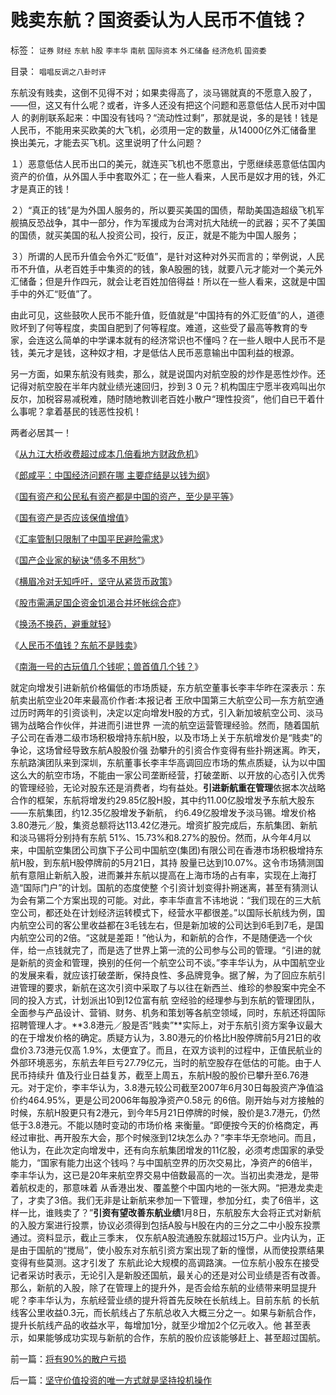 # 贱卖东航？国资委认为人民币不值钱？

标签： `证券` `财经` `东航` `h股` `李丰华` `南航` `国际资本` `外汇储备` `经济危机` `国资委` 

目录： `唱唱反调之八卦时评`

东航没有贱卖，这倒不见得不对；如果卖得高了，淡马锡就真的不愿意入股了，——但，这又有什么呢？或者，许多人还没有把这个问题和恶意低估人民币对中国人
的剥削联系起来：中国没有钱吗？“流动性过剩”，那就是说，多的是钱！钱是人民币，不能用来买欧美的大飞机，必须用一定的数量，从14000亿外汇储备里
换出美元，才能去买飞机。这里说明了什么问题？

１）恶意低估人民币出口的美元，就连买飞机也不愿意出，宁愿继续恶意低估国内资产的价值，从外国人手中套取外汇；在一些人看来，人民币是奴才用的钱，外汇才是真正的钱！

２）“真正的钱”是为外国人服务的，所以要买美国的国债，帮助美国造超级飞机军舰搞反恐战争，其中一部分，作为军援成为台湾对抗大陆统一的武器；买不了美国的国债，就买美国的私人投资公司，投行，反正，就是不能为中国人服务；

３）所谓的人民币升值会令外汇“贬值”，是针对这种对外买而言的；举例说，人民币不升值，从老百姓手中集资的的钱，象A股圈的钱，就要八元才能对一个美元外汇储备；但是升作四元，就会让老百姓加倍得益！所以在一些人看来，这就是中国手中的外汇“贬值”了。

由此可见，这些鼓吹人民币不能升值，贬值就是“中国持有的外汇贬值”的人，道德败坏到了何等程度，卖国自肥到了何等程度。难道，这些受了最高等教育的专
家，会连这么简单的中学课本就有的经济常识也不懂吗？在一些人眼中人民币不是钱，美元才是钱，这种奴才相，才是低估人民币恶意输出中国利益的根源。



另一方面，如果东航没有贱卖，那么，就是说国内对航空股的炒作是恶性炒作。还记得对航空股在半年内就业绩光速回归，抄到３０元？机构国庄宁愿半夜鸡叫出尔反尔，加税容易减税难，随时随地教训老百姓小散户“理性投资”，他们自已干着什么事呢？拿着基民的钱恶性投机！



两者必居其一！

《[从九江大桥收费超过成本几倍看地方财政危机](../../../2007/9/7/地方财政危机中侵吞了多少纳税人资产？.md)》

《[郎咸平：中国经济问题在哪 主要症结是以钱为纲](../../../2007/8/26/郎咸平：中国经济问题在那里？以财政吃饭为纲.md)》

《[国有资产和公民私有资产都是中国的资产，至少是平等](../../../2007/9/8/国有资产和私有财产，政府托管的公共财产.md)》

《[国有资产是否应该保值增值](../../../2007/10/13/国有资产是否应该保值增值.md)》

《[汇率管制只限制了中国平民避险需求](../../../2007/10/18/特权资本为了300%的利润可以杀人放火.md)》

《[国产企业家的秘诀“债多不用愁”](../../../2008/6/18/中国企业家的秘诀：尽量负债，债多不用愁.md)》

《[横眉冷对无知呼吁，坚守从紧货币政策](../../../2008/6/2/横眉冷对资本利益呼吁，坚守从紧货币政策.md)》

《[股市需满足国企资金饥渴合并坏帐综合症](../../../2008/5/11/中国股市是凯恩斯主义的政策工具.md)》

《[换汤不换药，避重就轻](../../../2007/12/26/换汤不换药，避重就轻：《国资法草案剥离国资委监管.md)》

《[人民币不值钱？东航不是贱卖](../../../2007/12/25/贱卖东航？国资委认为人民币不值钱？.md)》

《[南海一号的古玩值几个钱呢；兽首值几个钱？](../../../2007/12/20/南海一号的古玩值几个钱呢；兽首值几个钱？.md)》

[](http://finance.sina.com.cn/realstock/company/sh600115/nc.shtml)就定向增发引进新航价格偏低的市场质疑，东方航空董事长李丰华昨在深表示：东航卖出航空业20年来最高价作者:本报记者 王欣中国第三大航空公司—东方航空通过历时两年的引资谈判，决定以定向增发H股的方式，引入新加坡航空公司、淡马锡为战略合作伙伴，并进而引进世界
一流的航空运营管理经验。然而，随着国航子公司在香港二级市场积极增持东航H股，以及市场上关于东航增发价是“贱卖”的争论，这场曾经导致东航A股股价强
劲攀升的引资合作变得有些扑朔迷离。昨天，东航路演团队来到深圳，东航董事长李丰华高调回应市场的焦点质疑，认为以中国这么大的航空市场，不能由一家公司垄断经营，打破垄断、以开放的心态引入优秀的管理经验，无论对股东还是消费者，均有益处。**引进新航重在管理**依据本次战略合作的框架，东航将增发约29.85亿股H股，其中约11.00亿股增发予东航大股东——东航集团，约12.35亿股增发予新航，
约6.49亿股增发予淡马锡。增发价格3.80港元／股，集资总额将达113.42亿港元。增资扩股完成后，东航集团、新航和淡马锡将分别持有东航
51%、15.73%和8.27%的股份。然而，从今年4月以来，中国航空集团公司旗下子公司中国航空(集团)有限公司在香港市场积极增持东航H股，到东航H股停牌前的5月21日，其持
股量已达到10.07%。这令市场猜测国航有意阻止新航入股，进而兼并东航以提高在上海市场的占有率，实现在上海打造“国际门户”的计划。国航的态度使整
个引资计划变得扑朔迷离，甚至有猜测认为会有第二个方案出现的可能。对此，李丰华直言不讳地说：“我们现在的三大航空公司，都还处在计划经济运转模式下，经营水平都很差。”以国际长航线为例，国内航空公司的客公里收益都在3毛钱左右，但是新加坡的公司达到6毛到7毛，是国内航空公司的2倍。“这就是差距！”他认为，和新航的合作，不是随便选一个伙伴，给一点钱就完了，而是选了世界上第一流的公司参与公司的管理。“引进的就是新航的资金和管理，换别的任何一个航空公司不谈。”李丰华认为，从中国航空业的发展来看，就应该打破垄断，保持良性、多品牌竞争。据了解，为了回应东航引进管理的要求，新航在这次引资中采取了与以往在新西兰、维珍的参股案中完全不同的投入方式，计划派出10到12位富有航
空经验的经理参与到东航的管理团队，全面参与产品设计、营销、财务、机务和策划等各航空领域，同时，东航还将国际招聘管理人才。**3.8港元／股是否“贱卖”**实际上，对于东航引资方案争议最大的在于增发价格的确定。质疑方认为，3.80港元的价格比H股停牌前5月21日的收盘价3.73港元仅高
1.9%，太便宜了。而且，在双方谈判的过程中，正值民航业的外部环境恶劣，东航去年巨亏27.79亿元，当时的航空股存在低估的可能。由于人民币持续升
值及行业日益复苏，截至上周五，东航H股的股价已攀升至6.76港元。对于定价，李丰华认为，3.8港元较公司截至2007年6月30日每股资产净值溢价约464.95%，更是公司2006年每股净资产0.58元
的6倍。刚开始与对方接触的时候，东航H股更只有2港元，到今年5月21日停牌的时候，股价是3.7港元，仍然低于3.8港元。不能以随时变动的市场价格
来衡量。“即便按今天的价格商定，再经过审批、再开股东大会，那个时候涨到12块怎么办？”李丰华无奈地问。而且，他认为，在此次定向增发中，还有向东航集团增发的11亿股，必须考虑国家的承受能力，“国家有能力出这个钱吗？与中国航空界的历次交易比，净资产的6倍半，李丰华认为，这已是20年来航空界交易中倍数最高的一次。当初出卖港龙，是带着航权走的，那意味着
从香港出发、覆盖整个中国内地的一张大网。“把港龙卖走了，才卖了3倍。我们无非是让新航来参加一下管理，参加分红，卖了6倍半，这样一比，谁贱卖了？”**引资有望改善东航业绩**1月8日，东航股东大会将正式对新航的入股方案进行投票，协议必须得到包括A股与H股在内的三分之二中小股东投票通过。资料显示，截止三季末，
仅东航A股流通股东就超过15万户。业内认为，正是由于国航的“搅局”，使小股东对东航引资方案出现了新的憧憬，从而使投票结果变得有些莫测。这才引发了
东航此论大规模的高调路演。一位东航小股东在接受记者采访时表示，无论引入是新股还国航，最关心的还是对公司业绩是否有改善。那么，新航的入股，除了在管理上的提升外，是否会给东航的业绩带来明显提升呢？李丰华认为，东航经营业绩的提升将首先反映在长航线上。目前东航
的长航线客公里收益0.3元，而长航线占了东航总收入大概三分之一。如果与新航合作，提升长航线产品的收益水平，每增加1分，就至少增加2个亿元收入。他
甚至表示，如果能够成功实现与新航的合作，东航的股价应该能够赶上、甚至超过国航。

前一篇：[将有90%的散户亏损](../../../2007/12/25/将有90%的散户亏损.md)

后一篇：[坚守价值投资的唯一方式就是坚持投机操作](../../../2007/12/26/坚守价值投资的唯一方式就是坚持投机操作.md)